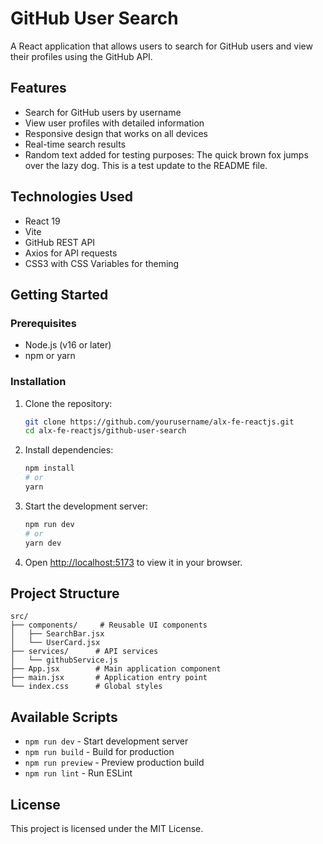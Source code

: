 # GitHub User Search

A React application that allows users to search for GitHub users and view their profiles using the GitHub API.

## Features

- Search for GitHub users by username
- View user profiles with detailed information
- Responsive design that works on all devices
- Real-time search results
- Random text added for testing purposes: The quick brown fox jumps over the lazy dog. This is a test update to the README file.

## Technologies Used

- React 19
- Vite
- GitHub REST API
- Axios for API requests
- CSS3 with CSS Variables for theming

## Getting Started

### Prerequisites

- Node.js (v16 or later)
- npm or yarn

### Installation

1. Clone the repository:
   ```bash
   git clone https://github.com/yourusername/alx-fe-reactjs.git
   cd alx-fe-reactjs/github-user-search
   ```

2. Install dependencies:
   ```bash
   npm install
   # or
   yarn
   ```

3. Start the development server:
   ```bash
   npm run dev
   # or
   yarn dev
   ```

4. Open [http://localhost:5173](http://localhost:5173) to view it in your browser.

## Project Structure

```
src/
├── components/     # Reusable UI components
│   ├── SearchBar.jsx
│   └── UserCard.jsx
├── services/      # API services
│   └── githubService.js
├── App.jsx        # Main application component
├── main.jsx       # Application entry point
└── index.css      # Global styles
```

## Available Scripts

- `npm run dev` - Start development server
- `npm run build` - Build for production
- `npm run preview` - Preview production build
- `npm run lint` - Run ESLint

## License

This project is licensed under the MIT License.
